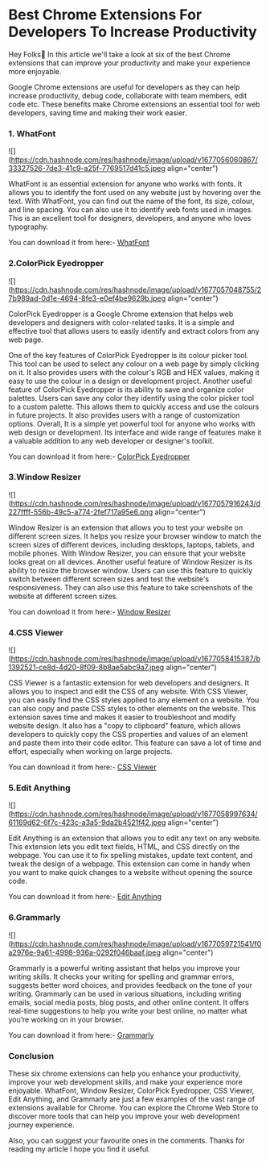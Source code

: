 # Best Chrome Extensions For Developers To Increase Productivity

Hey Folks👋 In this article we'll take a look at six of the best Chrome extensions that can improve your productivity and make your experience more enjoyable.

Google Chrome extensions are useful for developers as they can help increase productivity, debug code, collaborate with team members, edit code etc. These benefits make Chrome extensions an essential tool for web developers, saving time and making their work easier.

### 1\. WhatFont

![](https://cdn.hashnode.com/res/hashnode/image/upload/v1677056060867/33327526-7de3-41c9-a25f-7769517d41c5.jpeg align="center")

WhatFont is an essential extension for anyone who works with fonts. It allows you to identify the font used on any website just by hovering over the text. With WhatFont, you can find out the name of the font, its size, colour, and line spacing. You can also use it to identify web fonts used in images. This is an excellent tool for designers, developers, and anyone who loves typography.

You can download it from here:- [WhatFont](https://chrome.google.com/webstore/detail/whatfont/jabopobgcpjmedljpbcaablpmlmfcogm)

### 2.ColorPick Eyedropper

![](https://cdn.hashnode.com/res/hashnode/image/upload/v1677057048755/27b989ad-0d1e-4694-8fe3-e0ef4be9629b.jpeg align="center")

ColorPick Eyedropper is a Google Chrome extension that helps web developers and designers with color-related tasks. It is a simple and effective tool that allows users to easily identify and extract colors from any web page.

One of the key features of ColorPick Eyedropper is its colour picker tool. This tool can be used to select any colour on a web page by simply clicking on it. It also provides users with the colour's RGB and HEX values, making it easy to use the colour in a design or development project. Another useful feature of ColorPick Eyedropper is its ability to save and organize color palettes. Users can save any color they identify using the color picker tool to a custom palette. This allows them to quickly access and use the colours in future projects. It also provides users with a range of customization options. Overall, It is a simple yet powerful tool for anyone who works with web design or development. Its interface and wide range of features make it a valuable addition to any web developer or designer's toolkit.

You can download it from here:- [ColorPick Eyedropper](https://chrome.google.com/webstore/detail/colorpick-eyedropper/ohcpnigalekghcmgcdcenkpelffpdolg?hl=en)

### 3.Window Resizer

![](https://cdn.hashnode.com/res/hashnode/image/upload/v1677057916243/d227ffff-556b-49c5-a774-2fef717a95e6.png align="center")

Window Resizer is an extension that allows you to test your website on different screen sizes. It helps you resize your browser window to match the screen sizes of different devices, including desktops, laptops, tablets, and mobile phones. With Window Resizer, you can ensure that your website looks great on all devices. Another useful feature of Window Resizer is its ability to resize the browser window. Users can use this feature to quickly switch between different screen sizes and test the website's responsiveness. They can also use this feature to take screenshots of the website at different screen sizes.

You can download it from here:- [Window Resizer](https://chrome.google.com/webstore/detail/window-resizer/kkelicaakdanhinjdeammmilcgefonfh?hl=en)

### 4.CSS Viewer

![](https://cdn.hashnode.com/res/hashnode/image/upload/v1677058415387/b1392521-ce8d-4d20-8f09-8b8ae5abc9a7.jpeg align="center")

CSS Viewer is a fantastic extension for web developers and designers. It allows you to inspect and edit the CSS of any website. With CSS Viewer, you can easily find the CSS styles applied to any element on a website. You can also copy and paste CSS styles to other elements on the website. This extension saves time and makes it easier to troubleshoot and modify website design. It also has a "copy to clipboard" feature, which allows developers to quickly copy the CSS properties and values of an element and paste them into their code editor. This feature can save a lot of time and effort, especially when working on large projects.

You can download it from here:- [CSS Viewer](https://chrome.google.com/webstore/detail/cssviewer/ggfgijbpiheegefliciemofobhmofgce?hl=en)

### 5.Edit Anything

![](https://cdn.hashnode.com/res/hashnode/image/upload/v1677058997634/61169d62-6f7c-423c-a3a5-9da2b4521f42.jpeg align="center")

Edit Anything is an extension that allows you to edit any text on any website. This extension lets you edit text fields, HTML, and CSS directly on the webpage. You can use it to fix spelling mistakes, update text content, and tweak the design of a webpage. This extension can come in handy when you want to make quick changes to a website without opening the source code.

You can download it from here:- [Edit Anything](https://chrome.google.com/webstore/detail/edit-anything/kgkhambjbahgejgoaefmekdchedkihln?hl=en)

### 6.Grammarly

![](https://cdn.hashnode.com/res/hashnode/image/upload/v1677059721541/f0a2976e-9a61-4998-936a-0292f046baaf.jpeg align="center")

Grammarly is a powerful writing assistant that helps you improve your writing skills. It checks your writing for spelling and grammar errors, suggests better word choices, and provides feedback on the tone of your writing. Grammarly can be used in various situations, including writing emails, social media posts, blog posts, and other online content. It offers real-time suggestions to help you write your best online, no matter what you’re working on in your browser.

You can download it from here:- [Grammarly](https://chrome.google.com/webstore/detail/grammarly-grammar-checker/kbfnbcaeplbcioakkpcpgfkobkghlhen)

### Conclusion

These six chrome extensions can help you enhance your productivity, improve your web development skills, and make your experience more enjoyable. WhatFont, Window Resizer, ColorPick Eyedropper, CSS Viewer, Edit Anything, and Grammarly are just a few examples of the vast range of extensions available for Chrome. You can explore the Chrome Web Store to discover more tools that can help you improve your web development journey experience.

Also, you can suggest your favourite ones in the comments. Thanks for reading my article I hope you find it useful.